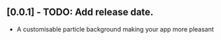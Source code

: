 ## [0.0.1] - TODO: Add release date.

* A customisable particle background making your app more pleasant
